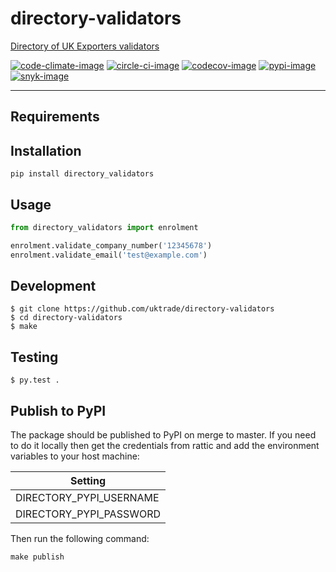 # directory-validators
[Directory of UK Exporters validators](https://www.directory.exportingisgreat.gov.uk/)

[![code-climate-image]][code-climate]
[![circle-ci-image]][circle-ci]
[![codecov-image]][codecov]
[![pypi-image]][pypi]
[![snyk-image]][snyk]

---

## Requirements

## Installation

```shell
pip install directory_validators

```

## Usage

```python
from directory_validators import enrolment

enrolment.validate_company_number('12345678')
enrolment.validate_email('test@example.com')
```


## Development

    $ git clone https://github.com/uktrade/directory-validators
    $ cd directory-validators
    $ make


## Testing
	$ py.test .


## Publish to PyPI

The package should be published to PyPI on merge to master. If you need to do it locally then get the credentials from rattic and add the environment variables to your host machine:

| Setting                     |
| --------------------------- |
| DIRECTORY_PYPI_USERNAME     |
| DIRECTORY_PYPI_PASSWORD     |


Then run the following command:

    make publish


[code-climate-image]: https://codeclimate.com/github/uktrade/directory-validators/badges/issue_count.svg
[code-climate]: https://codeclimate.com/github/uktrade/directory-validators

[circle-ci-image]: https://circleci.com/gh/uktrade/directory-validators/tree/master.svg?style=svg
[circle-ci]: https://circleci.com/gh/uktrade/directory-validators/tree/master

[codecov-image]: https://codecov.io/gh/uktrade/directory-validators/branch/master/graph/badge.svg
[codecov]: https://codecov.io/gh/uktrade/directory-validators

[pypi-image]: https://badge.fury.io/py/directory-validators.svg
[pypi]: https://badge.fury.io/py/directory-validators

[snyk-image]: https://snyk.io/test/github/uktrade/directory-validators/badge.svg
[snyk]: https://snyk.io/test/github/uktrade/directory-validators
